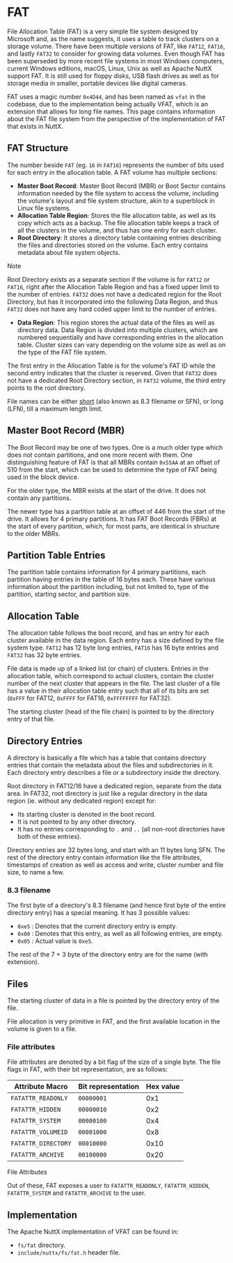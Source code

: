 # FAT

File Allocation Table (FAT) is a very simple file system designed by
Microsoft and, as the name suggests, it uses a table to track clusters
on a storage volume. There have been multiple versions of FAT, like
`FAT12`, `FAT16`, and lastly `FAT32` to consider for growing data
volumes. Even though FAT has been superseded by more recent file systems
in most Windows computers, current Windows editions, macOS, Linux, Unix
as well as Apache NuttX support FAT. It is still used for floppy disks,
USB flash drives as well as for storage media in smaller, portable
devices like digital cameras.

FAT uses a magic number `0x4D44`, and has been named as `vfat` in the
codebase, due to the implementation being actually VFAT, which is an
extension that allows for long file names. This page contains
information about the FAT file system from the perspective of the
implementation of FAT that exists in NuttX.

## FAT Structure

The number beside `FAT` (eg. `16` in `FAT16`) represents the number of
bits used for each entry in the allocation table. A FAT volume has
multiple sections:

  - **Master Boot Record**: Master Boot Record (MBR) or Boot Sector
    contains information needed by the file system to access the volume,
    including the volume's layout and file system structure, akin to a
    superblock in Linux file systems.
  - **Allocation Table Region**: Stores the file allocation table, as
    well as its copy which acts as a backup. The file allocation table
    keeps a track of all the clusters in the volume, and thus has one
    entry for each cluster.
  - **Root Directory**: It stores a directory table containing entries
    describing the files and directories stored on the volume. Each
    entry contains metadata about file system objects.

<div class="note">

<div class="title">

Note

</div>

Root Directory exists as a separate section if the volume is for `FAT12`
or `FAT16`, right after the Allocation Table Region and has a fixed
upper limit to the number of entries. `FAT32` does not have a dedicated
region for the Root Directory, but has it incorporated into the
following Data Region, and thus `FAT32` does not have any hard coded
upper limit to the number of entries.

</div>

  - **Data Region**: This region stores the actual data of the files as
    well as directory data. Data Region is divided into multiple
    clusters, which are numbered sequentially and have corresponding
    entries in the allocation table. Cluster sizes can vary depending on
    the volume size as well as on the type of the FAT file system.

The first entry in the Allocation Table is for the volume's FAT ID while
the second entry indicates that the cluster is reserved. Given that
`FAT32` does not have a dedicated Root Directory section, in `FAT32`
volume, the third entry points to the root directory.

File names can be either
[short](https://en.wikipedia.org/wiki/8.3_filename) (also known as 8.3
filename or SFN), or long (LFN), till a maximum length limit.

## Master Boot Record (MBR)

The Boot Record may be one of two types. One is a much older type which
does not contain partitions, and one more recent with them. One
distinguishing feature of FAT is that all MBRs contain `0x55AA` at an
offset of 510 from the start, which can be used to determine the type of
FAT being used in the block device.

For the older type, the MBR exists at the start of the drive. It does
not contain any partitions.

The newer type has a partition table at an offset of 446 from the start
of the drive. It allows for 4 primary partitions. It has FAT Boot
Records (FBRs) at the start of every partition, which, for most parts,
are identical in structure to the older MBRs.

## Partition Table Entries

The partition table contains information for 4 primary partitions, each
partition having entries in the table of 16 bytes each. These have
various information about the partition including, but not limited to,
type of the partition, starting sector, and partition size.

## Allocation Table

The allocation table follows the boot record, and has an entry for each
cluster available in the data region. Each entry has a size defined by
the file system type. `FAT12` has 12 byte long entries, `FAT16` has 16
byte entries and `FAT32` has 32 byte entries.

File data is made up of a linked list (or chain) of clusters. Entries in
the allocation table, which correspond to actual clusters, contain the
cluster number of the next cluster that appears in the file. The last
cluster of a file has a value in their allocation table entry such that
all of its bits are set (`0xFFF` for FAT12, `0xFFFF` for FAT16,
`0xFFFFFFFF` for FAT32).

The starting cluster (head of the file chain) is pointed to by the
directory entry of that file.

## Directory Entries

A directory is basically a file which has a table that contains
directory entries that contain the metadata about the files and
subdirectories in it. Each directory entry describes a file or a
subdirectory inside the directory.

Root directory in FAT12/16 have a dedicated region, separate from the
data area. In FAT32, root directory is just like a regular directory in
the data region (ie. without any dedicated region) except for:

  - Its starting cluster is denoted in the boot record.
  - It is not pointed to by any other directory.
  - It has no entries corresponding to `.` and `..` (all non-root
    directories have both of these entries).

Directory entries are 32 bytes long, and start with an 11 bytes long
SFN. The rest of the directory entry contain information like the file
attributes, timestamps of creation as well as access and write, cluster
number and file size, to name a few.

### 8.3 filename

The first byte of a directory's 8.3 filename (and hence first byte of
the entire directory entry) has a special meaning. It has 3 possible
values:

  - `0xe5` : Denotes that the current directory entry is empty.
  - `0x00` : Denotes that this entry, as well as all following entries,
    are empty.
  - `0x05` : Actual value is `0xe5`.

The rest of the 7 + 3 byte of the directory entry are for the name (with
extension).

## Files

The starting cluster of data in a file is pointed by the directory entry
of the file.

File allocation is very primitive in FAT, and the first available
location in the volume is given to a file.

### File attributes

File attributes are denoted by a bit flag of the size of a single byte.
The file flags in FAT, with their bit representation, are as follows:

| Attribute Macro     | Bit representation | Hex value |
| ------------------- | ------------------ | --------- |
| `FATATTR_READONLY`  | `00000001`         | 0x1       |
| `FATATTR_HIDDEN`    | `00000010`         | 0x2       |
| `FATATTR_SYSTEM`    | `00000100`         | 0x4       |
| `FATATTR_VOLUMEID`  | `00001000`         | 0x8       |
| `FATATTR_DIRECTORY` | `00010000`         | 0x10      |
| `FATATTR_ARCHIVE`   | `00100000`         | 0x20      |

File Attributes

Out of these, FAT exposes a user to `FATATTR_READONLY`,
`FATATTR_HIDDEN`, `FATATTR_SYSTEM` and `FATATTR_ARCHIVE` to the user.

## Implementation

The Apache NuttX implementation of VFAT can be found in:

  - `fs/fat` directory.
  - `include/nuttx/fs/fat.h` header file.
